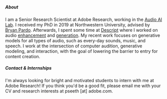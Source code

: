 
##### About

I am a Senior Research Scientist at Adobe Research, working in the [Audio AI Lab](https://research.adobe.com/research/audio/). I received my PhD in 2019 at Northwestern University, advised by [Bryan Pardo](https://bryan-pardo.github.io/). Afterwards, I spent some time at [Descript](https://www.descript.com/) where I worked on audio [enhancement](https://www.descript.com/studio-sound) and [generation](https://www.descript.com/overdub "generation"). My recent work focuses on generative models for all types of audio, such as every-day sounds, music, and speech. I work at the intersection of computer audition, generative modeling, and interaction, with the goal of lowering the barrier to entry for content creation.

##### Contact & Internships

I'm always looking for bright and motivated students to intern with me at Adobe Research! If you think you'd be a good fit, please email me with your CV and research interests at pseeth \[at] adobe.com.
